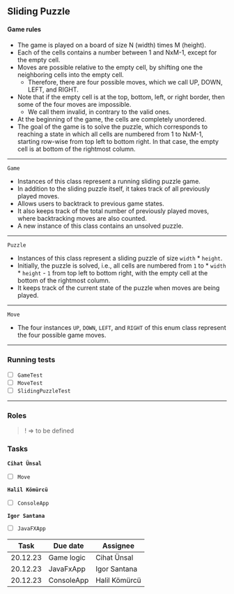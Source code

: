 ## Sliding Puzzle

#### Game rules
- The game is played on a board of size N (width) times M (height).
- Each of the cells contains a number between 1 and NxM-1, except for the empty cell.
- Moves are possible relative to the empty cell, by shifting one the neighboring cells into the empty cell.
  - Therefore, there are four possible moves, which we call UP, DOWN, LEFT, and RIGHT.
- Note that if the empty cell is at the top, bottom, left, or right border, then some of the four moves are impossible.
  - We call them invalid, in contrary to the valid ones.
- At the beginning of the game, the cells are completely unordered.
- The goal of the game is to solve the puzzle, which corresponds to reaching a state in which all cells are numbered
  from 1 to NxM-1, starting row-wise from top left to bottom right. In that case, the empty cell is at bottom of the rightmost column.
___
`Game`
 - Instances of this class represent a running sliding puzzle game.
 - In addition to the sliding puzzle itself, it takes track of all previously played moves.
 - Allows users to backtrack to previous game states.
 - It also keeps track of the total number of previously played moves, where backtracking moves are also counted.
 - A new instance of this class contains an unsolved puzzle.
___
`Puzzle`
- Instances of this class represent a sliding puzzle of size `width` * `height`.
- Initially, the puzzle is solved, i.e., all cells are numbered from `1` to * `width` * `height` - `1` from top  left to bottom right, with the empty cell at the bottom of the rightmost column. 
- It keeps track of the current state of the puzzle when moves are being played.
___
`Move`
- The four instances `UP`, `DOWN`, `LEFT`, and `RIGHT` of this enum class represent the four possible game moves. 
___

### Running tests
- [ ] `GameTest`
- [ ] `MoveTest`
- [ ] `SlidingPuzzleTest`
___

### Roles

> ! =>  to be defined

### Tasks

**`Cihat Ünsal`**
- [ ] `Move`

**`Halil Kömürcü`** 
- [ ] `ConsoleApp`

**`Igor Santana`**
- [ ] `JavaFXApp`


| Task     | Due date   | Assignee      |
|----------|------------|---------------|
| 20.12.23 | Game logic | Cihat Ünsal   |
| 20.12.23 | JavaFxApp  | Igor Santana  |
| 20.12.23 | ConsoleApp | Halil Kömürcü |
